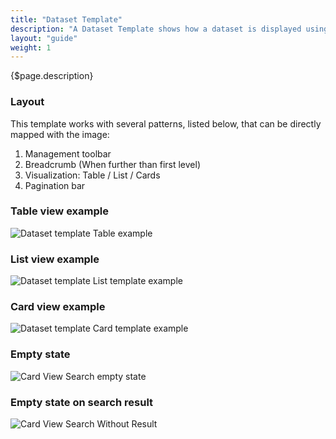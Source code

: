 ```yaml
---
title: "Dataset Template"
description: "A Dataset Template shows how a dataset is displayed using Lexicon patterns."
layout: "guide"
weight: 1
---
```


<div class="page-description">{$page.description}</div>

### Layout
This template works with several patterns, listed below, that can be directly mapped with the image:

1. Management toolbar
2. Breadcrumb (When further than first level)
3. Visualization: Table / List / Cards
4. Pagination bar

### Table view example

![Dataset template Table example](../../../images/DTTableView.jpg)

### List view example

![Dataset template List template example](../../../images/DTListView.jpg)

### Card view example

![Dataset template Card template example](../../../images/DTCardView.jpg)

### Empty state

![Card View Search empty state](../../../images/DTEmptyView.jpg)

### Empty state on search result

![Card View Search Without Result](../../../images/DTEmptySearch.jpg)
